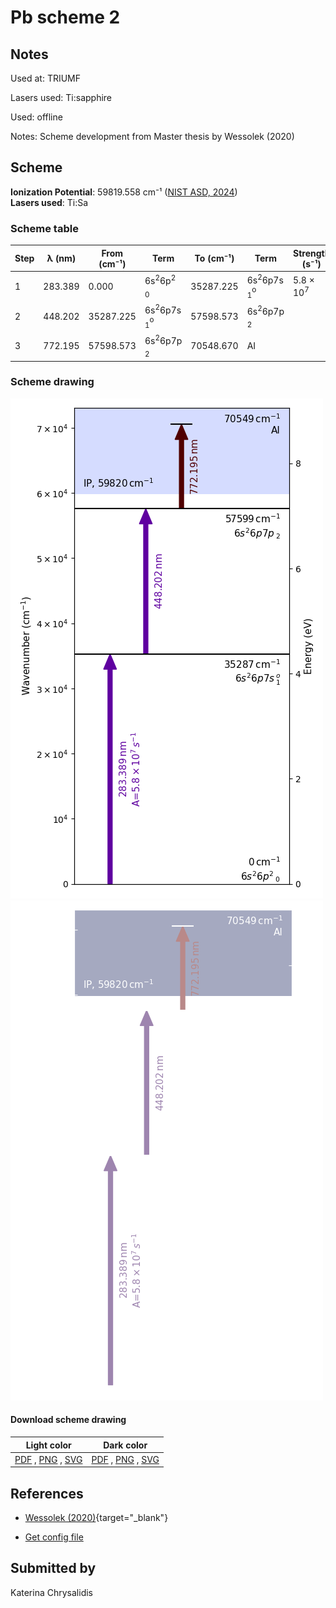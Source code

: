 # Pb scheme 2

## Notes

Used at: TRIUMF

Lasers used: Ti:sapphire

Used: offline

Notes: Scheme development from Master thesis by Wessolek (2020)





## Scheme

**Ionization Potential**: 59819.558 cm⁻¹ ([NIST ASD, 2024](https://www.nist.gov/pml/atomic-spectra-database))  
**Lasers used**: Ti:Sa

### Scheme table

| Step | λ (nm)  | From (cm⁻¹) |                    Term                     | To (cm⁻¹) |                    Term                     |    Strength (s⁻¹)    |
| ---- | ------- | ----------- | ------------------------------------------- | --------- | ------------------------------------------- | -------------------- |
| 1    | 283.389 | 0.000       | 6s<sup>2</sup>6p<sup>2</sup> <sub>0</sub>   | 35287.225 | 6s<sup>2</sup>6p7s <sub>1</sub><sup>o</sup> | 5.8 × 10<sup>7</sup> |
| 2    | 448.202 | 35287.225   | 6s<sup>2</sup>6p7s <sub>1</sub><sup>o</sup> | 57598.573 | 6s<sup>2</sup>6p7p <sub>2</sub>             |                      |
| 3    | 772.195 | 57598.573   | 6s<sup>2</sup>6p7p <sub>2</sub>             | 70548.670 | AI                                          |                      |


### Scheme drawing

![pb scheme, light mode](pb-002/pb-002-light.png#only-light)
![pb scheme, dark mode](pb-002/pb-002-dark-web.png#only-dark)

#### Download scheme drawing

|                                            Light color                                            |                                           Dark color                                           |
| ------------------------------------------------------------------------------------------------- | ---------------------------------------------------------------------------------------------- |
| [PDF](pb-002/pb-002-light.pdf) , [PNG](pb-002/pb-002-light.png) , [SVG](pb-002/pb-002-light.svg)  | [PDF](pb-002/pb-002-dark.pdf) , [PNG](pb-002/pb-002-dark.png) , [SVG](pb-002/pb-002-dark.svg)  |


## References

  - [Wessolek (2020)](https://doi.org/10.5281/zenodo.4298406){target="_blank"}

  - [Get config file](https://github.com/RIMS-Code/rims-code.github.io/blob/main/db/pb-002.json)



## Submitted by

Katerina Chrysalidis

